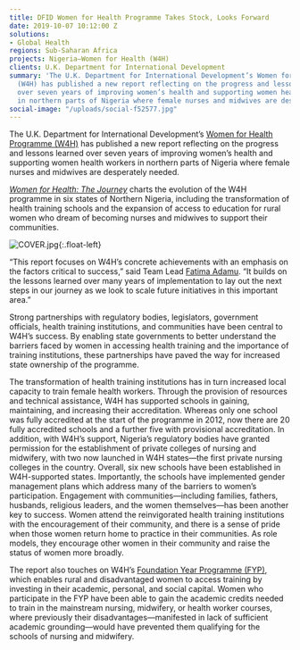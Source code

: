 ```yaml
---
title: DFID Women for Health Programme Takes Stock, Looks Forward
date: 2019-10-07 10:12:00 Z
solutions:
- Global Health
regions: Sub-Saharan Africa
projects: Nigeria—Women for Health (W4H)
clients: U.K. Department for International Development
summary: 'The U.K. Department for International Development’s Women for Health Programme
  (W4H) has published a new report reflecting on the progress and lessons learned
  over seven years of improving women’s health and supporting women health workers
  in northern parts of Nigeria where female nurses and midwives are desperately needed. '
social-image: "/uploads/social-f52577.jpg"
---
```


The U.K. Department for International Development’s [Women for Health Programme (W4H)](https://www.dai.com/our-work/projects/nigeria-women-for-health-w4h) has published a new report reflecting on the progress and lessons learned over seven years of improving women’s health and supporting women health workers in northern parts of Nigeria where female nurses and midwives are desperately needed. 

*[Women for Health: The Journey](https://www.dai.com/resource-library?keywords=Women%20for%20Health)* charts the evolution of the W4H programme in six states of Northern Nigeria, including the transformation of health training schools and the expansion of access to education for rural women who dream of becoming nurses and midwives to support their communities. 

![COVER.jpg](/uploads/COVER.jpg){:.float-left}

“This report focuses on W4H’s concrete achievements with an emphasis on the factors critical to success,” said Team Lead [Fatima Adamu](https://www.dai.com/who-we-are/our-team/fatima-adamu). “It builds on the lessons learned over many years of implementation to lay out the next steps in our journey as we look to scale future initiatives in this important area.”

Strong partnerships with regulatory bodies, legislators, government officials, health training institutions, and communities have been central to W4H’s success. By enabling state governments to better understand the barriers faced by women in accessing health training and the importance of training institutions, these partnerships have paved the way for increased state ownership of the programme.

The transformation of health training institutions has in turn increased local capacity to train female health workers. Through the provision of resources and technical assistance, W4H has supported schools in gaining, maintaining, and increasing their accreditation. Whereas only one school was fully accredited at the start of the programme in 2012, now there are 20 fully accredited schools and a further five with provisional accreditation. In addition, with W4H’s support, Nigeria’s regulatory bodies have granted permission for the establishment of private colleges of nursing and midwifery, with two now launched in W4H states—the first private nursing colleges in the country. Overall, six new schools have been established in W4H-supported states. Importantly, the schools have implemented gender management plans which address many of the barriers to women’s participation.
Engagement with communities—including families, fathers, husbands, religious leaders, and the women themselves—has been another key to success. Women attend the reinvigorated health training institutions with the encouragement of their community, and there is a sense of pride when those women return home to practice in their communities. As role models, they encourage other women in their community and raise the status of women more broadly.

The report also touches on W4H’s [Foundation Year Programme (FYP)](http://www.women4healthnigeria.org/index.php/guides/143-how-to-establish-a-foundation-year-programme-how-to-guide-5-w4h), which enables rural and disadvantaged women to access training by investing in their academic, personal, and social capital. Women who participate in the FYP have been able to gain the academic credits needed to train in the mainstream nursing, midwifery, or health worker courses, where previously their disadvantages—manifested in lack of sufficient academic grounding—would have prevented them qualifying for the schools of nursing and midwifery.